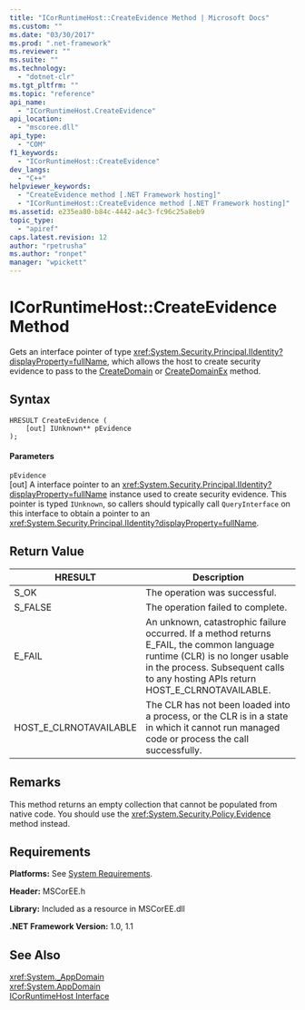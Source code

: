 ```yaml
---
title: "ICorRuntimeHost::CreateEvidence Method | Microsoft Docs"
ms.custom: ""
ms.date: "03/30/2017"
ms.prod: ".net-framework"
ms.reviewer: ""
ms.suite: ""
ms.technology: 
  - "dotnet-clr"
ms.tgt_pltfrm: ""
ms.topic: "reference"
api_name: 
  - "ICorRuntimeHost.CreateEvidence"
api_location: 
  - "mscoree.dll"
api_type: 
  - "COM"
f1_keywords: 
  - "ICorRuntimeHost::CreateEvidence"
dev_langs: 
  - "C++"
helpviewer_keywords: 
  - "CreateEvidence method [.NET Framework hosting]"
  - "ICorRuntimeHost::CreateEvidence method [.NET Framework hosting]"
ms.assetid: e235ea80-b84c-4442-a4c3-fc96c25a8eb9
topic_type: 
  - "apiref"
caps.latest.revision: 12
author: "rpetrusha"
ms.author: "ronpet"
manager: "wpickett"
---
```

# ICorRuntimeHost::CreateEvidence Method
Gets an interface pointer of type <xref:System.Security.Principal.IIdentity?displayProperty=fullName>, which allows the host to create security evidence to pass to the [CreateDomain](../../../../docs/framework/unmanaged-api/hosting/icorruntimehost-createdomain-method.md) or [CreateDomainEx](../../../../docs/framework/unmanaged-api/hosting/icorruntimehost-createdomainex-method.md) method.  
  
## Syntax  
  
```  
HRESULT CreateEvidence (  
    [out] IUnknown** pEvidence  
);  
```  
  
#### Parameters  
 `pEvidence`  
 [out] A interface pointer to an <xref:System.Security.Principal.IIdentity?displayProperty=fullName> instance used to create security evidence. This pointer is typed `IUnknown`, so callers should typically call `QueryInterface` on this interface to obtain a pointer to an <xref:System.Security.Principal.IIdentity?displayProperty=fullName>.  
  
## Return Value  
  
|HRESULT|Description|  
|-------------|-----------------|  
|S_OK|The operation was successful.|  
|S_FALSE|The operation failed to complete.|  
|E_FAIL|An unknown, catastrophic failure occurred. If a method returns E_FAIL, the common language runtime (CLR) is no longer usable in the process. Subsequent calls to any hosting APIs return HOST_E_CLRNOTAVAILABLE.|  
|HOST_E_CLRNOTAVAILABLE|The CLR has not been loaded into a process, or the CLR is in a state in which it cannot run managed code or process the call successfully.|  
  
## Remarks  
 This method returns an empty collection that cannot be populated from native code. You should use the <xref:System.Security.Policy.Evidence> method instead.  
  
## Requirements  
 **Platforms:** See [System Requirements](../../../../docs/framework/get-started/system-requirements.md).  
  
 **Header:** MSCorEE.h  
  
 **Library:** Included as a resource in MSCorEE.dll  
  
 **.NET Framework Version:** 1.0, 1.1  
  
## See Also  
 <xref:System._AppDomain>   
 <xref:System.AppDomain>   
 [ICorRuntimeHost Interface](../../../../docs/framework/unmanaged-api/hosting/icorruntimehost-interface.md)